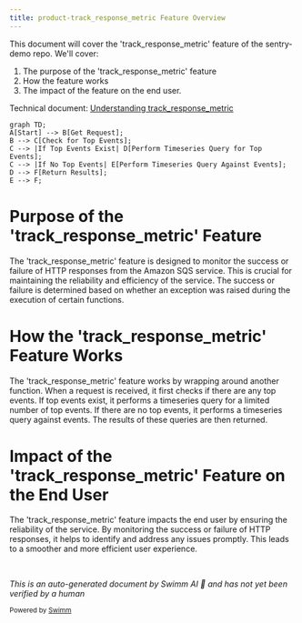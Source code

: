 ```yaml
---
title: product-track_response_metric Feature Overview
---
```

This document will cover the 'track_response_metric' feature of the sentry-demo repo. We'll cover:

1. The purpose of the 'track_response_metric' feature
2. How the feature works
3. The impact of the feature on the end user.

Technical document: <SwmLink doc-title="Understanding track_response_metric">[Understanding track_response_metric](/.swm/understanding-track_response_metric.tgyfqr1s.sw.md)</SwmLink>

```mermaid
graph TD;
A[Start] --> B[Get Request];
B --> C[Check for Top Events];
C --> |If Top Events Exist| D[Perform Timeseries Query for Top Events];
C --> |If No Top Events| E[Perform Timeseries Query Against Events];
D --> F[Return Results];
E --> F;
```

# Purpose of the 'track_response_metric' Feature

The 'track_response_metric' feature is designed to monitor the success or failure of HTTP responses from the Amazon SQS service. This is crucial for maintaining the reliability and efficiency of the service. The success or failure is determined based on whether an exception was raised during the execution of certain functions.

# How the 'track_response_metric' Feature Works

The 'track_response_metric' feature works by wrapping around another function. When a request is received, it first checks if there are any top events. If top events exist, it performs a timeseries query for a limited number of top events. If there are no top events, it performs a timeseries query against events. The results of these queries are then returned.

# Impact of the 'track_response_metric' Feature on the End User

The 'track_response_metric' feature impacts the end user by ensuring the reliability of the service. By monitoring the success or failure of HTTP responses, it helps to identify and address any issues promptly. This leads to a smoother and more efficient user experience.

&nbsp;

*This is an auto-generated document by Swimm AI 🌊 and has not yet been verified by a human*

<SwmMeta version="3.0.0" repo-id="Z2l0aHViJTNBJTNBc2VudHJ5LWRlbW8lM0ElM0FTd2ltbS1EZW1v" repo-name="sentry-demo" doc-type="product-flows"><sup>Powered by [Swimm](/)</sup></SwmMeta>
